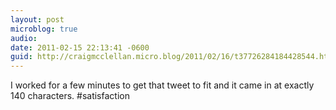 ```yaml
---
layout: post
microblog: true
audio: 
date: 2011-02-15 22:13:41 -0600
guid: http://craigmcclellan.micro.blog/2011/02/16/t37726284184428544.html
---
```

I worked for a few minutes to get that tweet to fit and it came in at exactly 140 characters. #satisfaction
